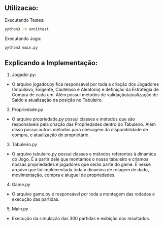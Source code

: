 ## Utilizacao:

Executando Testes:
```bash
python3 -m unnittest
```

Executando Jogo:
```bash
python3 main.py
```

## Explicando a Implementação:

1. Jogador.py:
- O arquivo jogador.py fica responsável por toda a criação dos Jogadores (Impulsivo, Exigente, Cauteloso e Aleatório) e definição da Estratégia de Compra de cada um. Além possui métodos de validação/atualização de Saldo e atualização da posição no Tabuleiro.

2. Propriedade.py
- O arquivo propriedade.py possui classes e métodos que são responsáveis pela criação das Propriedades dentro do Tabuleiro. Além disso possui outros métodos para checagem da disponibilidade de compra, e atualização do proprietário.

3. Tabuleiro.py
- O arquivo tabuleiro.py possui classes e métodos referentes à dinamica do Jogo. É a partir dele que montamos o nosso tabuleiro e criamos nossas propriedades e jogadores que serão parte do game. É nesse arquivo que foi implementada toda a dinamica de rolagem de dado, movimentação, compra e aluguel de propriedades.

4. Game.py
- O arquivo game.py é responsável por toda a montagem das rodadas e execução das partidas.

5. Main.py
- Execução da simulação das 300 partidas e exibição dos resultados.